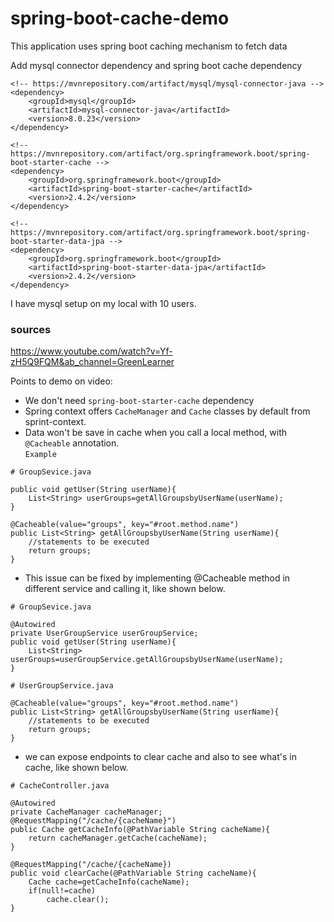 # spring-boot-cache-demo
This application uses spring boot caching mechanism to fetch data


Add mysql connector dependency and spring boot cache dependency

```
<!-- https://mvnrepository.com/artifact/mysql/mysql-connector-java -->
<dependency>
    <groupId>mysql</groupId>
    <artifactId>mysql-connector-java</artifactId>
    <version>8.0.23</version>
</dependency>

<!-- https://mvnrepository.com/artifact/org.springframework.boot/spring-boot-starter-cache -->
<dependency>
    <groupId>org.springframework.boot</groupId>
    <artifactId>spring-boot-starter-cache</artifactId>
    <version>2.4.2</version>
</dependency>

<!-- https://mvnrepository.com/artifact/org.springframework.boot/spring-boot-starter-data-jpa -->
<dependency>
    <groupId>org.springframework.boot</groupId>
    <artifactId>spring-boot-starter-data-jpa</artifactId>
    <version>2.4.2</version>
</dependency>

```


I have mysql setup on my local with 10 users.

### sources
https://www.youtube.com/watch?v=Yf-zH5Q9FQM&ab_channel=GreenLearner 

Points to demo on video:  

- We don't need `spring-boot-starter-cache` dependency
- Spring context offers `CacheManager` and `Cache` classes by default from sprint-context.
- Data won't be save in cache when you call a local method, with `@Cacheable` annotation.  
`Example`
```
# GroupSevice.java

public void getUser(String userName){
    List<String> userGroups=getAllGroupsbyUserName(userName);
}

@Cacheable(value="groups", key="#root.method.name")
public List<String> getAllGroupsbyUserName(String userName){
    //statements to be executed
    return groups;
}

```
- This issue can be fixed by implementing @Cacheable method in different service and calling it, like shown below.
```
# GroupSevice.java

@Autowired
private UserGroupService userGroupService;
public void getUser(String userName){
    List<String> userGroups=userGroupService.getAllGroupsbyUserName(userName);
}

# UserGroupService.java

@Cacheable(value="groups", key="#root.method.name")
public List<String> getAllGroupsbyUserName(String userName){
    //statements to be executed
    return groups;
}
```
- we can expose endpoints to clear cache and also to see what's in cache, like shown below.
```
# CacheController.java

@Autowired
private CacheManager cacheManager;
@RequestMapping("/cache/{cacheName}")
public Cache getCacheInfo(@PathVariable String cacheName){
    return cacheManager.getCache(cacheName);
}

@RequestMapping("/cache/{cacheName})
public void clearCache(@PathVariable String cacheName){
    Cache cache=getCacheInfo(cacheName);
    if(null!=cache)
        cache.clear();
}
```